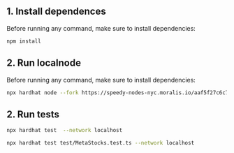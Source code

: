 ## 1. Install dependences

Before running any command, make sure to install dependencies:

```sh
npm install
```

## 2. Run localnode

Before running any command, make sure to install dependencies:

```sh
npx hardhat node --fork https://speedy-nodes-nyc.moralis.io/aaf5f27c6c7a9ad182a69ccd/bsc/testnet/archive
```

## 2. Run tests
```sh
npx hardhat test  --network localhost 

npx hardhat test test/MetaStocks.test.ts --network localhost

```